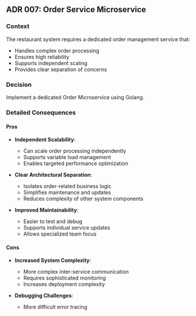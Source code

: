 ## ADR 007: Order Service Microservice

### Context
The restaurant system requires a dedicated order management service that:
- Handles complex order processing
- Ensures high reliability
- Supports independent scaling
- Provides clear separation of concerns

### Decision
Implement a dedicated Order Microservice using Golang.

### Detailed Consequences

#### Pros
- **Independent Scalability**:
  - Can scale order processing independently
  - Supports variable load management
  - Enables targeted performance optimization

- **Clear Architectural Separation**:
  - Isolates order-related business logic
  - Simplifies maintenance and updates
  - Reduces complexity of other system components

- **Improved Maintainability**:
  - Easier to test and debug
  - Supports individual service updates
  - Allows specialized team focus

#### Cons
- **Increased System Complexity**:
  - More complex inter-service communication
  - Requires sophisticated monitoring
  - Increases deployment complexity

- **Debugging Challenges**:
  - More difficult error tracing
